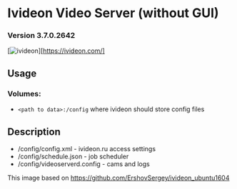 # Ivideon Video Server (without GUI)
### Version 3.7.0.2642

[![ivideon](https://i1.wp.com/missiontech.com.au/wp-content/uploads/2017/08/Ivideon-Logo.png)][https://ivideon.com/]

## Usage

### Volumes:

* `<path to data>:/config`
where ivideon should store config files

## Description

* /config/config.xml - ivideon.ru access settings
* /config/schedule.json - job scheduler
* /config/videoserverd.config - cams and logs

This image based on https://github.com/ErshovSergey/ivideon_ubuntu1604
